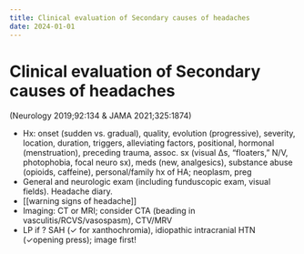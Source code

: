 ```yaml
---
title: Clinical evaluation of Secondary causes of headaches
date: 2024-01-01
---
```

# Clinical evaluation of Secondary causes of headaches

(Neurology 2019;92:134 & JAMA 2021;325:1874)

* Hx: onset (sudden vs. gradual), quality, evolution (progressive), severity, location, duration, triggers, alleviating factors, positional, hormonal (menstruation), preceding trauma, assoc. sx (visual Δs, “floaters,” N/V, photophobia, focal neuro sx), meds (new, analgesics), substance abuse (opioids, caffeine), personal/family hx of HA; neoplasm, preg
* General and neurologic exam (including funduscopic exam, visual fields). Headache diary.
* [[warning signs of headache]]  
* Imaging: CT or MRI; consider CTA (beading in vasculitis/RCVS/vasospasm), CTV/MRV
* LP if ? SAH (✓ for xanthochromia), idiopathic intracranial HTN (✓opening press); image first!
